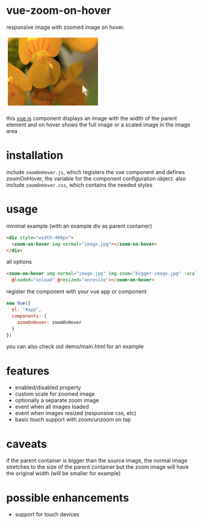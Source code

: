 # vue-zoom-on-hover
responsive image with zoomed image on hover.

![example image](demo/example.png?raw=true)

this [vue.js](https://vuejs.org/) component displays an image with the width of the parent element and on hover shows the full image or a scaled image in the image area

# installation
include `zoomOnHover.js`, which registers the vue component and defines zoomOnHover, the variable for the component configuration object.
also include `zoomOnHover.css`, which contains the needed styles

# usage
minimal example (with an example div as parent container)
```html
<div style="width:400px">
  <zoom-on-hover img-normal="image.jpg"></zoom-on-hover>
</div>
```

all options
```html
<zoom-on-hover img-normal="image.jpg" img-zoom="bigger-image.jpg" :scale="1.5" :disabled="true"
  @loaded="onload" @resized="onresize"></zoom-on-hover>
```

register the component with your vue app or component
```javascript
new Vue({
  el: "#app",
  components: {
    zoomOnHover: zoomOnHover
  }
})
```

you can also check out demo/main.html for an example

# features
* enabled/disabled property
* custom scale for zoomed image
* optionally a separate zoom image
* event when all images loaded
* event when images resized (responsive css, etc)
* basic touch support with zoom/unzoom on tap

# caveats
if the parent container is bigger than the source image, the normal image stretches to the size of the parent container but the zoom image will have the original width (will be smaller for example)

# possible enhancements
* support for touch devices
